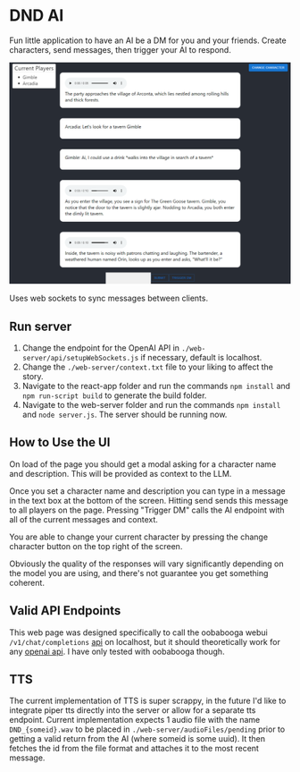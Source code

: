 # DND AI
 
Fun little application to have an AI be a DM for you and your friends. Create characters, send messages, then trigger your AI to respond.

![](CurrentUI.png)

Uses web sockets to sync messages between clients.

## Run server
1. Change the endpoint for the OpenAI API in `./web-server/api/setupWebSockets.js` if necessary, default is localhost.
2. Change the `./web-server/context.txt` file to your liking to affect the story.
2. Navigate to the react-app folder and run the commands `npm install` and `npm run-script build` to generate the build folder.
3. Navigate to the web-server folder and run the commands `npm install` and `node server.js`. The server should be running now.

## How to Use the UI
On load of the page you should get a modal asking for a character name and description. This will be provided as context to the LLM.

Once you set a character name and description you can type in a message in the text box at the bottom of the screen. Hitting send sends this message to all players on the page. Pressing "Trigger DM" calls the AI endpoint with all of the current messages and context.

You are able to change your current character by pressing the change character button on the top right of the screen.

Obviously the quality of the responses will vary significantly depending on the model you are using, and there's not guarantee you get something coherent.

## Valid API Endpoints
This web page was designed specifically to call the oobabooga webui `/v1/chat/completions` [api](https://github.com/oobabooga/text-generation-webui/wiki/12-%E2%80%90-OpenAI-API) on localhost, but it should theoretically work for any [openai api](https://platform.openai.com/docs/api-reference/chat/create). I have only tested with oobabooga though.

## TTS
The current implementation of TTS is super scrappy, in the future I'd like to integrate piper tts directly into the server or allow for a separate tts endpoint. Current implementation expects 1 audio file with the name `DND_{someid}.wav` to be placed in `./web-server/audioFiles/pending` prior to getting a valid return from the AI (where someid is some uuid). It then fetches the id from the file format and attaches it to the most recent message.
